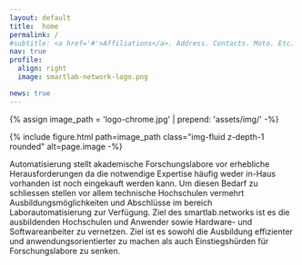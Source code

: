```yaml
---
layout: default
title:  home
permalink: /
#subtitle: <a href='#'>Affiliations</a>. Address. Contacts. Moto. Etc.
nav: true
profile:
  align: right
  image: smartlab-network-logo.png

news: true
---
```


 {% assign image_path = 'logo-chrome.jpg' | prepend: 'assets/img/' -%}

 {% include figure.html
                path=image_path
                class="img-fluid z-depth-1 rounded"
                alt=page.image -%}



Automatisierung stellt akademische Forschungslabore vor erhebliche Herausforderungen da die notwendige Expertise h&auml;ufig weder in-Haus vorhanden ist noch eingekauft werden kann.
Um diesen Bedarf zu schliessen stellen vor allem technische Hochschulen vermehrt Ausbildungsm&ouml;glichkeiten und Abschl&uuml;sse im bereich Laborautomatisierung zur Verf&uuml;gung.
Ziel des smartlab.networks ist es die ausbildenden Hochschulen und Anwender sowie  Hardware- und Softwareanbeiter zu vernetzen. Ziel ist es sowohl die Ausbildung effizienter
und anwendungsorientierter zu machen als auch Einstiegsh&uuml;rden für Forschungslabore zu senken.

